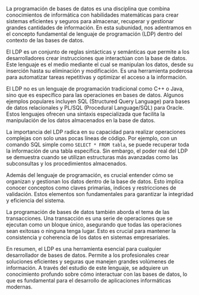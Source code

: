 La programación de bases de datos es una disciplina que combina conocimientos de informática con habilidades matemáticas para crear sistemas eficientes y seguros para almacenar, recuperar y gestionar grandes cantidades de información. En esta subunidad, nos adentramos en el concepto fundamental de lenguaje de programación (LDP) dentro del contexto de las bases de datos.

El LDP es un conjunto de reglas sintácticas y semánticas que permite a los desarrolladores crear instrucciones que interactúan con la base de datos. Este lenguaje es el medio mediante el cual se manipulan los datos, desde su inserción hasta su eliminación y modificación. Es una herramienta poderosa para automatizar tareas repetitivas y optimizar el acceso a la información.

El LDP no es un lenguaje de programación tradicional como C++ o Java, sino que es específico para las operaciones en bases de datos. Algunos ejemplos populares incluyen SQL (Structured Query Language) para bases de datos relacionales y PL/SQL (Procedural Language/SQL) para Oracle. Estos lenguajes ofrecen una sintaxis especializada que facilita la manipulación de los datos almacenados en la base de datos.

La importancia del LDP radica en su capacidad para realizar operaciones complejas con solo unas pocas líneas de código. Por ejemplo, con un comando SQL simple como `SELECT * FROM tabla`, se puede recuperar toda la información de una tabla específica. Sin embargo, el poder real del LDP se demuestra cuando se utilizan estructuras más avanzadas como las subconsultas y los procedimientos almacenados.

Además del lenguaje de programación, es crucial entender cómo se organizan y gestionan los datos dentro de la base de datos. Esto implica conocer conceptos como claves primarias, índices y restricciones de validación. Estos elementos son fundamentales para garantizar la integridad y eficiencia del sistema.

La programación de bases de datos también aborda el tema de las transacciones. Una transacción es una serie de operaciones que se ejecutan como un bloque único, asegurando que todas las operaciones sean exitosas o ninguna tenga lugar. Esto es crucial para mantener la consistencia y coherencia de los datos en sistemas empresariales.

En resumen, el LDP es una herramienta esencial para cualquier desarrollador de bases de datos. Permite a los profesionales crear soluciones eficientes y seguras que manejen grandes volúmenes de información. A través del estudio de este lenguaje, se adquiere un conocimiento profundo sobre cómo interactuar con las bases de datos, lo que es fundamental para el desarrollo de aplicaciones informáticas modernas.
